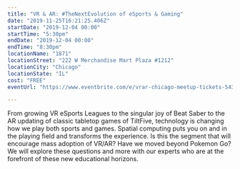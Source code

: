 ```yaml
---
title: "VR & AR: #TheNextEvolution of eSports & Gaming"
date: "2019-11-25T16:21:25.406Z"
startDate: "2019-12-04 00:00"
startTime: "5:30pm"
endDate: "2019-12-04 00:00"
endTime: "8:30pm"
locationName: "1871"
locationStreet: "222 W Merchandise Mart Plaza #1212"
locationCity: "Chicago"
locationState: "IL"
cost: "FREE"
eventUrl: "https://www.eventbrite.com/e/vrar-chicago-meetup-tickets-54348036440"

---
```


From growing VR eSports Leagues to the singular joy of Beat Saber to the AR updating of classic tabletop games of TiltFive, technology is changing how we play both sports and games. Spatial computing puts you on and in the playing field and transforms the experience. Is this the segment that will encourage mass adoption of VR/AR? Have we moved beyond Pokemon Go? We will explore these questions and more with our experts who are at the forefront of these new educational horizons.

